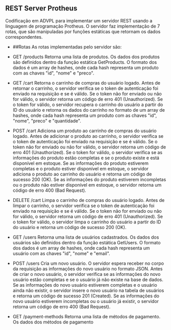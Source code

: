 ## REST Server Protheus

Codificação em ADVPL para implementar um servidor REST usando a linguagem de programação Protheus. O servidor faz implementação de 7 rotas, que são manipuladas por funções estáticas que retornam os dados correspondentes.

- ##Rotas
As rotas implementadas pelo servidor são:

- GET /products
Retorna uma lista de produtos. Os dados dos produtos são definidos dentro da função estática GetProducts. O formato dos dados é um array de hashes, onde cada hash representa um produto com as chaves "id", "nome" e "preco".

- GET /cart
Retorna o carrinho de compras do usuário logado. Antes de retornar o carrinho, o servidor verifica se o token de autenticação foi enviado na requisição e se é válido. Se o token não for enviado ou não for válido, o servidor retorna um código de erro 401 (Unauthorized). Se o token for válido, o servidor recupera o carrinho do usuário a partir do ID do usuário e retorna os dados do carrinho no formato de um array de hashes, onde cada hash representa um produto com as chaves "id", "nome", "preco" e "quantidade".

- POST /cart
Adiciona um produto ao carrinho de compras do usuário logado. Antes de adicionar o produto ao carrinho, o servidor verifica se o token de autenticação foi enviado na requisição e se é válido. Se o token não for enviado ou não for válido, o servidor retorna um código de erro 401 (Unauthorized). Se o token for válido, o servidor verifica se as informações do produto estão completas e se o produto existe e está disponível em estoque. Se as informações do produto estiverem completas e o produto estiver disponível em estoque, o servidor adiciona o produto ao carrinho do usuário e retorna um código de sucesso 200 (OK). Se as informações do produto estiverem incompletas ou o produto não estiver disponível em estoque, o servidor retorna um código de erro 400 (Bad Request).

- DELETE /cart
Limpa o carrinho de compras do usuário logado. Antes de limpar o carrinho, o servidor verifica se o token de autenticação foi enviado na requisição e se é válido. Se o token não for enviado ou não for válido, o servidor retorna um código de erro 401 (Unauthorized). Se o token for válido, o servidor limpa o carrinho do usuário a partir do ID do usuário e retorna um código de sucesso 200 (OK).

- GET /users
Retorna uma lista de usuários cadastrados. Os dados dos usuários são definidos dentro da função estática GetUsers. O formato dos dados é um array de hashes, onde cada hash representa um usuário com as chaves "id", "nome" e "email".

- POST /users
Cria um novo usuário. O servidor espera receber no corpo da requisição as informações do novo usuário no formato JSON. Antes de criar o novo usuário, o servidor verifica se as informações do novo usuário estão completas e se o usuário já não existe na base de dados. Se as informações do novo usuário estiverem completas e o usuário ainda não existir, o servidor insere o novo usuário na tabela de usuários e retorna um código de sucesso 201 (Created). Se as informações do novo usuário estiverem incompletas ou o usuário já existir, o servidor retorna um código de erro 400 (Bad Request).

- GET /payment-methods
Retorna uma lista de métodos de pagamento. Os dados dos métodos de pagamento
